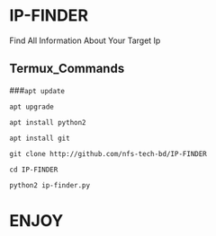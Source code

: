 # IP-FINDER
Find All Information About Your Target Ip

## Termux_Commands

###`apt update`

`apt upgrade`

`apt install python2`

`apt install git `

`git clone http://github.com/nfs-tech-bd/IP-FINDER`

`cd IP-FINDER`

`python2 ip-finder.py`

# ENJOY
